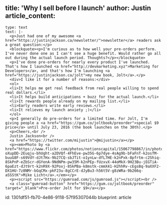 title: 'Why I sell before I launch'
author: Justin
article_content:
  -
    type: text
    text: |-
      <p>Just had one of my awesome <a href="https://justinjackson.ca/newsletter/">newsletter</a> readers ask a great question:</p>
      <blockquote><p>I'm curious as to how well your pre-orders perform. I've never done one as I can't see a huge benefit. Would rather go all out during the actual launch period. Thoughts?</p></blockquote>
      <p>I've done pre-orders for nearly every product I've launched. That's how I launched <a href="http://devmarketing.xyz">Marketing for Developers</a>, and that's how I'm launching <a href="https://justinjackson.ca/jolt">my new book, Jolt</a>.</p>
      <div>I like it for a number of reasons:</div>
      <ol>
      <li>It helps me get real feedback from real people willing to spend real dollars.</li>
      <li>It helps build anticipations + buzz for the actual launch.</li>
      <li>It rewards people already on my mailing list.</li>
      <li>Early readers write early reviews.</li>
      <li>It relieves my launch anxiety ;)</li>
      </ol>
      <p>I generally do pre-orders for a limited time. For Jolt, I'm giving people a <a href="https://gum.co/joltbook/preorder">special $9 price</a> until July 23, 2016 (the book launches on the 30th).</p>
      <p>Cheers,<br />
      Justin Jackson<br />
      <a href="https://twitter.com/mijustin">@mijustin</a></p>
      <p><em>Photo by <a href="https://www.flickr.com/photos/notionscapital/15067798867/in/photolist-oXupDD-2Euqju-bhUght-a2DVQf-4FhEve-pw35G-6p7dye-4sAg9b-bFaFnT-k2osfM-buuG8F-s69VdY-dJt7Hx-9b27CQ-sbJTit-o1ynLw-dfL7HE-k2nPxk-8pfrtm-c2Shiq-8SkPnP-eZbScr-dGYenA-9NdNPm-pw35M-k2nPEp-fUzxvX-44oMkX-9H23Bu-jEGTiA-6paEzt-dJt9rt-k2nR9X-92Poxj-8SkPBa-k8mstk-cmmX41-H2hhRv-cEgsBq-9aXXF2-DX1HU-7z8NMr-bGqCMx-pkF23u-8gCCrE-dJyBu3-h56t5V-g8zWRa-9b266q-aSSStK">Mike Licht</a>.</em></p>
      <p><script src="https://gumroad.com/js/gumroad.js"></script><br />
      <a class="gumroad-button" href="https://gum.co/joltbook/preorder" target="_blank">Pre-order Jolt for $9</a></p>
id: 1301df51-fb70-4e86-9118-57f95307044b
blueprint: article
